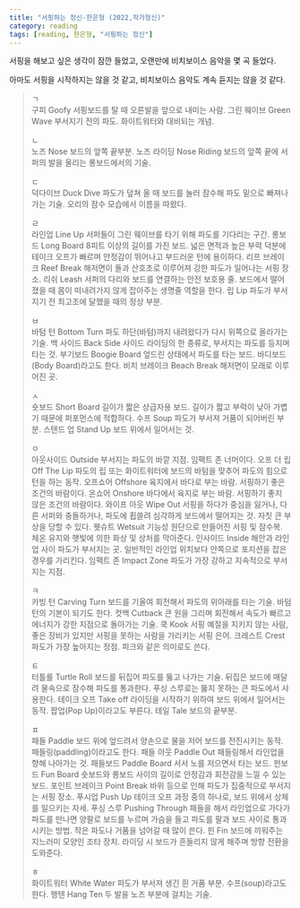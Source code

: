 ```yaml
---
title: "서핑하는 정신-한은형 (2022,작가정신)"
category: reading
tags: [reading, 한은형, "서핑하는 정신"]
---
```


서핑을 해보고 싶은 생각이 잠깐 들었고, 오랜만에 비치보이스 음악을 몇 곡 들었다.

아마도 서핑을 시작하지는 않을 것 같고, 비치보이스 음악도 계속 듣지는 않을 것 같다.



> ㄱ  
> 구피 Goofy  서핑보드를 탈 때 오른발을 앞으로 내미는 사람.
> 그린 웨이브 Green Wave  부서지기 전의 파도. 화이트워터와 대비되는 개념.
>
> ㄴ  
> 노즈 Nose  보드의 앞쪽 끝부분.
> 노즈 라이딩 Nose Riding  보드의 앞쪽 끝에 서퍼의 발을 올리는 롱보드에서의 기술.
>
> ㄷ  
> 덕다이브 Duck Dive  파도가 덮쳐 올 때 보드를 눌러 잠수해 파도 밑으로 빠져나가는 기술. 오리의 잠수 모습에서 이름을 따왔다.
>
> ㄹ  
> 라인업 Line Up  서퍼들이 그린 웨이브를 타기 위해 파도를 기다리는 구간.
> 롱보드 Long Board  8피트 이상의 길이를 가진 보드. 넓은 면적과 높은 부력 덕분에 테이크 오프가 빠르며 안정감이 뛰어나고 부드러운 턴에 용이하다.
> 리프 브레이크 Reef Break  해저면이 돌과 산호초로 이루어져 강한 파도가 일어나는 서핑 장소.
> 리쉬 Leash  서퍼의 다리와 보드를 연결하는 안전 보호용 줄. 보드에서 떨어졌을 때 몸이 떠내려가지 않게 잡아주는 생명줄 역할을 한다.
> 립 Lip  파도가 부서지기 전 최고조에 달했을 때의 정상 부분.
>
> ㅂ  
> 바텀 턴 Bottom Turn  파도 하단(바텀)까지 내려왔다가 다시 위쪽으로 올라가는 기술.
> 백 사이드 Back Side  사이드 라이딩의 한 종류로, 부서지는 파도를 등지며 타는 것.
> 부기보드 Boogie Board  엎드린 상태에서 파도를 타는 보드. 바디보드(Body Board)라고도 한다.
> 비치 브레이크 Beach Break  해저면이 모래로 이루어진 곳.
>
> ㅅ  
> 숏보드 Short Board  길이가 짧은 상급자용 보드. 길이가 짧고 부력이 낮아 가볍기 때문에 퍼포먼스에 적합하다.
> 수프 Soup  파도가 부서져 거품이 되어버린 부분.
> 스탠드 업 Stand Up  보드 위에서 일어서는 것.
>
> ㅇ  
> 아웃사이드 Outside  부서지는 파도의 바깥 지점. 임팩트 존 너머이다.
> 오프 더 립 Off The Lip  파도의 립 또는 화이트워터에 보드의 바텀을 맞추어 파도의 힘으로 턴을 하는 동작.
> 오프쇼어 Offshore  육지에서 바다로 부는 바람. 서핑하기 좋은 조건의 바람이다.
> 온쇼어 Onshore  바다에서 육지로 부는 바람. 서핑하기 좋지 않은 조건의 바람이다.
> 와이프 아웃 Wipe Out  서핑을 하다가 중심을 잃거나, 다른 서퍼와 충돌하거나, 파도에 휩쓸려 심각하게 보드에서 떨어지는 것. 자칫 큰 부상을 당할 수 있다.
> 웻슈트 Wetsuit  기능성 원단으로 만들어진 서핑 및 잠수복. 체온 유지와 햇빛에 의한 화상 및 상처를 막아준다.
> 인사이드 Inside  해안과 라인업 사이 파도가 부서지는 곳. 일반적인 라인업 위치보다 안쪽으로 포지션을 잡은 경우를 가리킨다.
> 임팩트 존 Impact Zone  파도가 가장 강하고 지속적으로 부서지는 지점.
>
> ㅋ  
> 카빙 턴 Carving Turn  보드를 기울여 회전해서 파도의 위아래를 타는 기술. 바텀 턴의 기본이 되기도 한다.
> 컷백 Cutback  큰 원을 그리며 회전해서 속도가 빠르고 에너지가 강한 지점으로 돌아가는 기술.
> 쿡 Kook  서핑 예절을 지키지 않는 사람, 좋은 장비가 있지만 서핑을 못하는 사람을 가리키는 서핑 은어.
> 크레스트 Crest  파도가 가장 높아지는 정점. 피크와 같은 의미로도 쓴다.
>
> ㅌ  
> 터틀롤 Turtle Roll  보드를 뒤집어 파도를 뚫고 나가는 기술. 뒤집은 보드에 매달려 물속으로 잠수해 파도를 통과한다. 푸싱 스루로는 뚫지 못하는 큰 파도에서 사용한다.
> 테이크 오프 Take off  라이딩을 시작하기 위하여 보드 위에서 일어서는 동작. 팝업(Pop Up)이라고도 부른다.
> 테일 Tale  보드의 끝부분.
>
> ㅍ  
> 패들 Paddle  보드 위에 엎드려서 양손으로 물을 저어 보드를 전진시키는 동작. 패들링(paddling)이라고도 한다.
> 패들 아웃 Paddle Out  패들링해서 라인업을 향해 나아가는 것.
> 패들보드 Paddle Board  서서 노를 저으면서 타는 보드.
> 펀보드 Fun Board  숏보드와 롱보드 사이의 길이로 안정감과 회전감을 느낄 수 있는 보드.
> 포인트 브레이크 Point Break  바위 등으로 인해 파도가 집중적으로 부서지는 서핑 장소.
> 푸시업 Push Up  테이크 오프 과정 중의 하나로, 보드 위에서 상체를 일으키는 자세.
> 푸싱 스루 Pushing Through  패들을 해서 라인업으로 가다가 파도를 만나면 양팔로 보드를 누르며 가슴을 들고 파도를 팔과 보드 사이로 통과시키는 방법. 작은 파도나 거품을 넘어갈 때 많이 쓴다.
> 핀 Fin  보드에 끼워주는 지느러미 모양인 조타 장치. 라이딩 시 보드가 흔들리지 않게 해주며 방향 전환을 도와준다.
>
> ㅎ  
> 화이트워터 White Water  파도가 부서져 생긴 흰 거품 부분. 수프(soup)라고도 한다.
> 행텐 Hang Ten  두 발을 노즈 부분에 걸치는 기술.